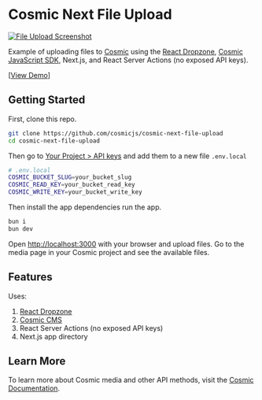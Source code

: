# Cosmic Next File Upload

<a href="https://cosmic-next-file-upload.vercel.app/"><img src="https://imgix.cosmicjs.com/c39201f0-2cea-11ef-adb1-8b946b3a80e4-file-upload.png?w=1200&auto=format,compression" alt="File Upload Screenshot" /></a>

Example of uploading files to [Cosmic](https://www.cosmicjs.com/) using the [React Dropzone](https://react-dropzone.js.org), [Cosmic JavaScript SDK](https://www.npmjs.com/package/@cosmicjs/sdk), Next.js, and React Server Actions (no exposed API keys).

[[View Demo](https://cosmic-next-file-upload.vercel.app/)]

## Getting Started

First, clone this repo.

```bash
git clone https://github.com/cosmicjs/cosmic-next-file-upload
cd cosmic-next-file-upload
```

Then go to [Your Project > API keys](https://app.cosmicjs.com/login) and add them to a new file `.env.local`

```bash
# .env.local
COSMIC_BUCKET_SLUG=your_bucket_slug
COSMIC_READ_KEY=your_bucket_read_key
COSMIC_WRITE_KEY=your_bucket_write_key
```

Then install the app dependencies run the app.

```bash
bun i
bun dev
```

Open [http://localhost:3000](http://localhost:3000) with your browser and upload files. Go to the media page in your Cosmic project and see the available files.

## Features

Uses:

1. [React Dropzone](https://react-dropzone.js.org)
2. [Cosmic CMS](https://www.cosmicjs.com)
3. React Server Actions (no exposed API keys)
4. Next.js app directory

## Learn More

To learn more about Cosmic media and other API methods, visit the [Cosmic Documentation](https://www.cosmicjs.com/docs).
